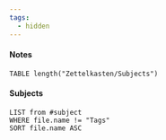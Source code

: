 ```yaml
---
tags:
  - hidden
---
```

#### Notes
```dataview
TABLE length("Zettelkasten/Subjects")
```
#### Subjects
```dataview
LIST from #subject
WHERE file.name != "Tags"
SORT file.name ASC
```
